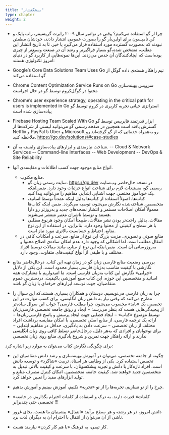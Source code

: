 ```yaml
---
title: "پیشگفتار"
type: chapter
weight: 2
---
```



    

- چرا از گو استفاده می‌کنیم؟
وقتی در نوامبر سال ۲۰۰۹ رابرت گریسیمر، راب پایک و کن تامپسون برای اولین‌بار گو را بصورت عمومی انتشار دادند، خودشان مطمئن نبودند که به‌صورت گسترده مورد استفاده قرار می‌گیرد یا خیر. تا به تاریخ انتشار این مطلب، مشخص شده،‌گو بسیار فراگیرتر و رشد آن در صنعت وسیع‌تر از چیزی بوده‌است که ایجادکنندگان آن حدس می‌زدند.
این‌ها نمونه‌هایی از کاربرد گو در دنیای امروز تکنولوژی هستند:
- Google’s Core Data Solutions Team Uses Go
تیم راهکار هسته‌ی داده گوگل از گو استفاده می‌کند
- Chrome Content Optimization Service Runs on Go
سرویس بهینه‌سازی محتوا در گوگل‌کروم توسط گو در حال اجراست
- Chrome’s user experience strategy, operating in the critical path for users is implemented in Go
استراتژی حیاتی تجربه کاربری در کروم توسط گو پیاده‌سازی شده است
- Firebase Hosting Team Scaled With Go
ابزار قدرتمند فایربیس توسط گو گسترش یافته است
همچنین در صفحه رسمی گو می‌توانید لیستی از شرکت‌ها از Netflix و PayPal تا Uber و Microsoft  رو به‌همراه خدماتی که از گو گرفته‌اند رو ملاحظه کنید.
https://go.dev/solutions/#case-studies


- شناخت نیازمندی و ابزارهای پیاده‌سازی وابسته به آن.
-- Cloud & Network Services 
-- Command-line Interfaces
-- Web Development
-- DevOps & Site Reliability

- انواع منابع موجود جهت کسب اطلاعات و مقایسه‌ی آنها.
	- منابع مکتوب.
		- سایت رسمی زبان گو. https://go.dev در نسخه حال‌حاضر وب‌سایت رسمی گو، مستندات لازم برای شناخت انواع جزئیات وجود دارد. ضمن‌اینکه یک خودآموز مختصر، جهت آشنایی ابتدایی مفاهیم را می‌توانید پیدا کنید.
		- کتاب‌ها. اصولاً استفاده از کتاب‌ها بدلیل اینکه عمدتاً توسط اساتید، متخصصین شناخته‌شده نگارش می‌شود، توصیه می‌گردد. ضمن اینکه کتاب‌ها معمولاً امکان اصلاحات مستمر و انتشار نسخه‌های جدید و به‌روزتر رو دارا هستند و توسط ناشران معتبر منتشر می‌شوند.
		- مقالات. بدلیل راحت‌تر بودن نشر مقالات، طبیعتاً امکان وجود هرنوع مطلبی با هر سطح و کیفیتی از محتوا وجود دارد. بنابراین، در استفاده از این نوع منابع، احتیاط و حساسیت بالاتری مورد نیاز است.
	- منابع صوتی و تصویری. مزیت بزرگ این نوع از منابع، سرعت و امکانات کافی در انتقال مطلب است. اما اشکالی که وجود دارد عدم امکان ساده‌ی اصلاح محتوا و به‌روزرسانی آن است. ضمن‌اینکه این نوع از منابع، مانند مقالات توسط افراد مختلف و با طیفی از انواع کیفیت‌های متفاوت، وجود دارد.

- بررسی وضعیت منابع فارسی زبان گو در زمان تهیه این کتاب.
  درحال‌حاضر منابع نگارشی با کیفیت مناسب به‌زبان فارسی بسیار محدود است. این یکی از دلایل «چرایی» نگارش این کتاب به‌زبان فارسی است. ما امیدواریم با مشارکت همه اساتید و متخصصین این حوزه، این کتاب منبع آموزشی باکیفیت، دردسترس عموم متقاضیان، جهت توسعه ابزارهای حرفه‌ای با زبان گو باشد.

- چرا به زبان فارسی می‌نویسیم.
  دوستان و همکاران بسیاری هستند،‌که این سوال را مطرح می‌کنند که وقتی نیاز به دانش زبان انگلیسی، برای کسب مهارت در این تخصص، یک «باید» محسوب می‌شود، چرا مطلب فارسی؟
  جواب این سوال ساده‌تر از پیجیدگی‌هایی هست که بنظر می‌رسد:
	 − ایجاد و رونق جامعه تخصصی فارسی‌زبان توسط موضوع «کتاب»
	 − ایجاد فضایی جهت ایحاد پرسش و پاسخ فارسی‌زبان‌ها
	 − ارائه یک ترجمه فارسی، از منابع اصلی تخصصی، با امکان مقایسه برداشت افراد مختلف از زبان تخصصی
	 − سرعت دادن به یادگیری، حداقل در مفاهیم ابتدایی
	 − برای نوجوانان و افرادی که به‌هر دلیل، درحال‌حاضر تسلط کافی روی زبان انگلیسی ندارند و ارائه راهکار جهت تمرین و شروع یادگیری منابع روی زبان تخصصی

برای چگونگی نگارش کتاب می‌توان به موارد زیر اشاره کرد:

- چگونه از جامعه تخصصی، می‌توان در آموزش،بهینه‌سازی و رشد دانش متقاضیان این تخصص استفاده کرد.
  یکی از وظایف هر استاد، تربیت «شاگرد» و توسعه دانش است. افراد تازه‌کار با دانش و تجربه پیشکسوتان، با سرعت و کیفیت بالاتر، تبدیل به متخصصین جدید خواهند شد. کیفیت جامعه متخصصین، امکان کنترل مصرف منابع و تولید ابزارهای مفید را تعیین خواهد کرد.

- چرخ را از نو نسازیم، تجربه‌ها را از نو «تجربه» نکنیم، آموزش ببینیم و آموزش بدهیم.

- «کلمات» قدرت دارند. به درک و استفاده از کلمات احترام بگذاریم. در جامعه تخصصی حتی چند‌برابر !!!

- دانش امروز، در هر رشته و هر سطح برآیند «انتقال» پیشینیان ما هست. بجای غرور ناشی از آن می‌توان از انتقال با احترام آن به دیگران لذت برد.

- کار تیمی، به فرهنگ «با هم کار کردن» نیازمند هست.

  
